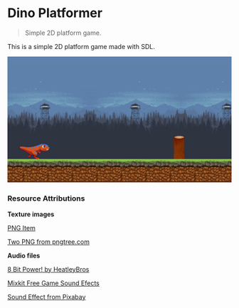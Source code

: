 # Dino Platformer
> Simple 2D platform game.

This is a simple 2D platform game made with SDL.

![Dino Screenshot](screenshot.png)

### Resource Attributions

**Texture images**

[PNG Item](https://www.pngitem.com/middle/TxTwxwJ_dino-sprite-sheet-png-download-transparent-png/)

[Two PNG from pngtree.com](https://pngtree.com/so/Two)

**Audio files**

[8 Bit Power! by HeatleyBros](https://www.youtube.com/watch?v=UJ9NbyPFTvY)

[Mixkit Free Game Sound Efects](https://mixkit.co/free-sound-effects/game)

[Sound Effect from Pixabay](https://pixabay.com/sound-effects/?utm_source=link-attribution&amp;utm_medium=referral&amp;utm_campaign=music&amp;utm_content=6462)
